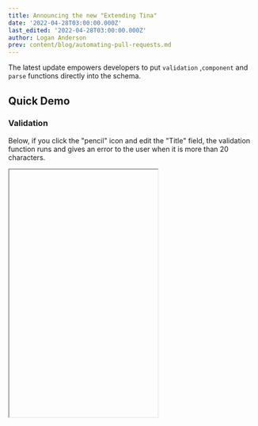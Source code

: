 ```yaml
---
title: Announcing the new "Extending Tina"
date: '2022-04-28T03:00:00.000Z'
last_edited: '2022-04-28T03:00:00.000Z'
author: Logan Anderson
prev: content/blog/automating-pull-requests.md
---
```


The latest update empowers developers to put `validation` ,`component` and `parse` functions directly into the schema.

## Quick Demo

### Validation

Below, if you click the "pencil" icon and edit the "Title" field, the validation function runs and gives an error to the user when it is more than 20 characters.

<Iframe
  height="500"
  iframeSrc="https://tina-gql-playground.vercel.app/?markdownCode=---%0Atitle%3A+Hello%2C+World%0A---&schemaCode=import+%7B+defineSchema+%7D+from+%27tinacms%27%0A%0Aexport+default+defineSchema%28%7B%0A++collections%3A+%5B%7B%0A++++label%3A+%22Post%22%2C%0A++++name%3A+%22post%22%2C%0A++++path%3A+%22posts%22%2C%0A++++fields%3A+%5B%7B%0A++++++label%3A+%22Title%22%2C%0A++++++name%3A+%22title%22%2C%0A++++++type%3A+%22string%22%2C%0A++++++ui%3A+%7B%0A++++++++validate%3A+%28val%29+%3D%3E+%7B%0A++++++++++if+%28val%3F.length+%3E+20%29+%7B%0A++++++++++++return+%22The+title+can+not+be+more+then+20+characters%22%0A++++++++++%7D%0A++++++++%7D%0A++++++%7D%0A++++%7D%5D%0A++%7D%5D%0A%7D%29&reactCode=import+*+as+React+from+%27react%27%0Aimport+%7B+useTina+%7D+from+%27tinacms%2Fdist%2Fedit-state%27%0A%0Aexport+default+function+Page%28props%29+%7B%0A++const+%7Bdata%2C+isLoading%7D+%3D+useTina%28%7B+query%3A+%60query+%7B%0A++getPostDocument%28relativePath%3A+%22hello-world.md%22%29+%7B%0A++++data+%7B%0A++++++title%0A++++%7D%0A++%7D%0A%7D%60%2C+%0A++++variables%3A+%7B%7D%2C+%0A++++data%3A+props.data%0A++%7D%29%0A++%0A++if%28isLoading%29+%7B%0A++++return+%3Cdiv%3ELoading...%3C%2Fdiv%3E%0A++%7D%0A%0A++return+%28%0A++++%3Cdiv+className%3D%22bg-white%22%3E%0A++++++%3Cdiv+className%3D%22max-w-7xl+mx-auto+text-center+py-12+px-4+sm%3Apx-6+lg%3Apy-16+lg%3Apx-8%22%3E%0A++++++++%3Ch2+className%3D%22text-3xl+font-extrabold+tracking-tight+text-gray-900+sm%3Atext-4xl%22%3E%0A++++++++++%3Cspan+className%3D%22block%22%3E%7Bdata.getPostDocument.data.title%7D%3C%2Fspan%3E%0A++++++++++%3Cspan+className%3D%22block%22%3EStart+your+free+trial+today.%3C%2Fspan%3E%0A++++++++%3C%2Fh2%3E%0A++++++++%3Cdiv+className%3D%22mt-8+flex+justify-center%22%3E%0A++++++++++%3Cdiv+className%3D%22inline-flex+rounded-md+shadow%22%3E%0A++++++++++++%3Ca%0A++++++++++++++href%3D%22%23%22%0A++++++++++++++className%3D%22inline-flex+items-center+justify-center+px-5+py-3+border+border-transparent+text-base+font-medium+rounded-md+text-white+bg-indigo-600+hover%3Abg-indigo-700%22%0A++++++++++++%3E%0A++++++++++++++Get+started%0A++++++++++++%3C%2Fa%3E%0A++++++++++%3C%2Fdiv%3E%0A++++++++++%3Cdiv+className%3D%22ml-3+inline-flex%22%3E%0A++++++++++++%3Ca%0A++++++++++++++href%3D%22%23%22%0A++++++++++++++className%3D%22inline-flex+items-center+justify-center+px-5+py-3+border+border-transparent+text-base+font-medium+rounded-md+text-indigo-700+bg-indigo-100+hover%3Abg-indigo-200%22%0A++++++++++++%3E%0A++++++++++++++Learn+more%0A++++++++++++%3C%2Fa%3E%0A++++++++++%3C%2Fdiv%3E%0A++++++++%3C%2Fdiv%3E%0A++++++%3C%2Fdiv%3E%0A++++%3C%2Fdiv%3E%0A++%29%0A%7D"
/>

### Custom components

With this update, you can create your custom components easily; see the example below for using a custom component.

<Iframe
  height="500"
  iframeSrc="https://tina-gql-playground.vercel.app/string-component?markdownCode=---%0Atitle%3A+Hello%2C+World%0A---&schemaCode=import+*+as+React+from+%22react%22%3B%0Aimport+%7B+defineSchema+%7D+from+%22tinacms%22%3B%0A%0Aexport+default+defineSchema%28%7B%0A++collections%3A+%5B%0A++++%7B%0A++++++label%3A+%22Post%22%2C%0A++++++name%3A+%22post%22%2C%0A++++++path%3A+%22posts%22%2C%0A++++++fields%3A+%5B%0A++++++++%7B%0A++++++++++label%3A+%22Title%22%2C%0A++++++++++name%3A+%22title%22%2C%0A++++++++++type%3A+%22string%22%2C%0A++++++++++ui%3A+%7B%0A++++++++++++component%3A+%28%7B+input+%7D%29+%3D%3E+%7B%0A++++++++++++++return+%28%0A++++++++++++++++%3Cdiv%3E%0A++++++++++++++++++%3Clabel+htmlFor%3D%22title%22%3ETitle%3A+%3C%2Flabel%3E%0A++++++++++++++++++%3Cinput+%7B...input%7D%3E%3C%2Finput%3E%0A++++++++++++++++%3C%2Fdiv%3E%0A++++++++++++++%29%3B%0A++++++++++++%7D%2C%0A++++++++++%7D%2C%0A++++++++%7D%2C%0A++++++%5D%2C%0A++++%7D%2C%0A++%5D%2C%0A%7D%29%3B%0A&reactCode=import+*+as+React+from+%27react%27%0Aimport+%7B+useTina+%7D+from+%27tinacms%2Fdist%2Fedit-state%27%0A%0Aexport+default+function+Page%28props%29+%7B%0A++const+%7Bdata%2C+isLoading%7D+%3D+useTina%28%7B+query%3A+%60query+%7B%0A++getPostDocument%28relativePath%3A+%22hello-world.md%22%29+%7B%0A++++data+%7B%0A++++++title%0A++++%7D%0A++%7D%0A%7D%60%2C+%0A++++variables%3A+%7B%7D%2C+%0A++++data%3A+props.data%0A++%7D%29%0A++%0A++if%28isLoading%29+%7B%0A++++return+%3Cdiv%3ELoading...%3C%2Fdiv%3E%0A++%7D%0A%0A++return+%28%0A++%3Cdiv+className%3D%22bg-white%22%3E%0A++++%3Cdiv+className%3D%22max-w-7xl+mx-auto+text-center+py-12+px-4+sm%3Apx-6+lg%3Apy-16+lg%3Apx-8%22%3E%0A++++++%3Ch2+className%3D%22text-3xl+font-extrabold+text-gray-900+sm%3Atext-4xl%22%3E%0A++++++++%7Bdata.getPostDocument.data%3F.title%7D%0A++++++%3C%2Fh2%3E%0A++++%3C%2Fdiv%3E%0A++%3C%2Fdiv%3E%0A%29%0A%7D"
/>

## How to update

> Check out [this getting started guide](/docs/setup-overview/) if you want to get started with tina

To update do the following,

### 1.  Update imports in the `.tina/schema.{ts,tsx,js}` file

We will be using the `schema` file on the backend and frontend (previously, it was just the frontend), so all imports from `@tinacms/cli` need to be changed to `tinacms`.

### 2. add `defineConfig`  to the schema

We are now recommending that your config be separate from the wrapper component and placed in the `schema.{ts,tsx,js}` or in its only folder.

So previously, the schema file would look like this. 

```ts
export default defineSchema({
  // schema here
})
``` 

must be changed to

```ts
import { defineSchema, defineConfig } from 'tinacms'
const schema = defineSchema({
  // schema here
})

export const tinaConfig = defineConfig({
  // pass schema and apiUrl to the config (required) (this is how it is passed to the fronend)
  schema: schema,
  apiUrl: apiUrl,
  // add other config that would have previosly been in the _app.{js,tsx} file in the <TinaCMS> component. 
  cmsCallback: (cms) =>{
    //...
  },
  mediaStore: async () => {
    //...
  }

})
export default schema
```

You should add the following two files in the `.tina/components`  folder.

### 3. Add `.tina/components/TinaProvider.js`

This file handles the Tina configuration and the tina provider component, and this will only load when in edit mode, and an [you can find an example of the Tina Provider here](https://github.com/tinacms/tina-cloud-starter/blob/main/.tina/components/TinaProvider.jsx) and below. 

```js   
import TinaCMS from "tinacms";
import { tinaConfig } from "../schema.ts";

// Importing the TinaProvider directly into your page will cause Tina to be added to the production bundle.
// Instead, import the tina/provider/index default export to have it dynamically imported in edit-mode
/**
 *
 * @private Do not import this directly, please import the dynamic provider instead
 */
const TinaProvider = ({ children }) => {
  return <TinaCMS {...tinaConfig}>{children}</TinaCMS>;
};

```

### 4. Add `.tina/components/TinaDynamicProvider.js`

The `TinaDynamicProvider.js` handles the loading of the TinaProvider when in "Edit mode." [See this example](https://github.com/tinacms/tina-cloud-starter/blob/main/.tina/components/TinaDynamicProvider.jsx) or the example provided below

```js
import dynamic from "next/dynamic";
const TinaProvider = dynamic(() => import("./TinaProvider"), { ssr: false });
import { TinaEditProvider } from "tinacms/dist/edit-state";

const DynamicTina = ({ children }) => {
  return (
    <>
      <TinaEditProvider editMode={<TinaProvider>{children}</TinaProvider>}>
        {children}
      </TinaEditProvider>
    </>
  );
};

export default DynamicTina;
```

> [Read more](/docs/tina-folder/overview/#tinadynamicproviderjs) about these two files in our reference docs

### 5. Update your `_app.{js,tsx}`

The last step is to update your `_app.{js,tsx}`. Since the config and the provider are in a separate file, this will be less code than what was there previously.

`_app.{js,tsx}` before:

```js
import dynamic from "next/dynamic";
import { TinaEditProvider } from "tinacms/dist/edit-state";
//...

const App = ({ Component, pageProps }) => {
  return (
    <>
      <TinaEditProvider
        showEditButton={true}
        editMode={
          <TinaCMS
            cmsCallback={(cms) => {
              //...
            }}
            apiURL={apiURL}
          >
            <Component {...pageProps} />
          </TinaCMS>
        }
      >
        <Component {...pageProps} />
      </TinaEditProvider>
    </>
  );
};
export default App
```

`_app.{js,tsx}` after:

```js
import DynamicTina  from '../.tina/components/TinaDynamicProvider'

const App = ({ Component, pageProps }) => {
  return (
    <DynamicTina>
      <Component {...pageProps} />
    </DynamicTina>
  );
};
export default App
```

This separation of config into another file makes it much cleaner and easier to understand. In addition, the schema now being a part of the config and used on the frontend will allow functions to be passed and used. It will also allow us to make fewer network requests since we have more information.


## Closing words

The new features we talked about in this article only scratch the surface of what is possible; please [read the docs](/docs/extending-tina/overview/) to find out more.

If you are having any issues at all, please [reach out to us on discord](https://discord.com/invite/zumN63Ybpf) or create a [github issue](https://github.com/tinacms/tinacms/issues/new/choose).



